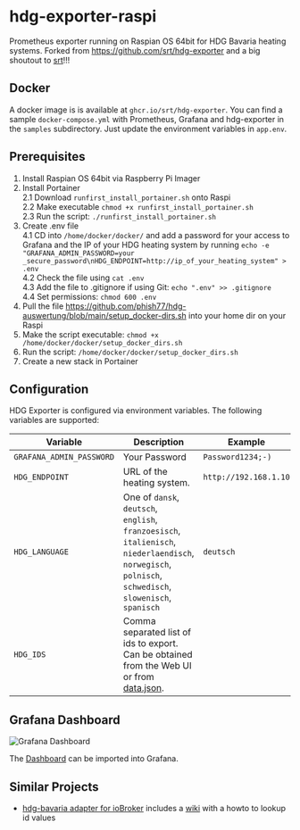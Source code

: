 # hdg-exporter-raspi

Prometheus exporter running on Raspian OS 64bit for HDG Bavaria heating systems. Forked from https://github.com/srt/hdg-exporter and a big shoutout to [srt](https://github.com/srt/hdg-exporter)!!!

## Docker

A docker image is is available at `ghcr.io/srt/hdg-exporter`.
You can find a sample `docker-compose.yml` with Prometheus, Grafana and hdg-exporter in the `samples` subdirectory.
Just update the environment variables in `app.env`.

## Prerequisites
1. Install Raspian OS 64bit via Raspberry Pi Imager
2. Install Portainer<br>
   2.1 Download `runfirst_install_portainer.sh` onto Raspi<br>
   2.2 Make executable `chmod +x runfirst_install_portainer.sh`<br>
   2.3 Run the script: `./runfirst_install_portainer.sh`<br>
4. Create .env file<br>
   4.1 CD into `/home/docker/docker/` and add a password for your access to Grafana and the IP of your HDG heating system by running `echo -e "GRAFANA_ADMIN_PASSWORD=your _secure_password\nHDG_ENDPOINT=http://ip_of_your_heating_system" > .env`<br>
   4.2 Check the file using `cat .env`<br>
   4.3 Add the file to .gitignore if using Git: `echo ".env" >> .gitignore`<br>
   4.4 Set permissions: `chmod 600 .env`<br>
4. Pull the file https://github.com/phish77/hdg-auswertung/blob/main/setup_docker-dirs.sh into your home dir on your Raspi
5. Make the script executable: `chmod +x /home/docker/docker/setup_docker_dirs.sh`
6. Run the script: `/home/docker/docker/setup_docker_dirs.sh`
7. Create a new stack in Portainer


## Configuration

HDG Exporter is configured via environment variables. The following variables are supported:

| Variable                  | Description                                                                                                                                              | Example               |
| ------------------------- | -------------------------------------------------------------------------------------------------------------------------------------------------------- | --------------------- |
| `GRAFANA_ADMIN_PASSWORD`  | Your Password                                                                                                                                            | `Password1234;-)`     |
| `HDG_ENDPOINT`            | URL of the heating system.                                                                                                                               | `http://192.168.1.10` |
| `HDG_LANGUAGE`            | One of `dansk`, `deutsch`, `english`, `franzoesisch`, `italienisch`, `niederlaendisch`, `norwegisch`, `polnisch`, `schwedisch`, `slowenisch`, `spanisch` | `deutsch`             |
| `HDG_IDS`                 | Comma separated list of ids to export. Can be obtained from the Web UI or from [data.json](data.json).                                                   |                       |

## Grafana Dashboard

![Grafana Dashboard](grafana/dashboard.png)

The [Dashboard](sample/grafana/provisioning/dashboards/HDG.json) can be imported into Grafana.

## Similar Projects

- [hdg-bavaria adapter for ioBroker](https://github.com/SteMaker/ioBroker.hdg-bavaria) includes a [wiki](https://github.com/SteMaker/ioBroker.hdg-bavaria/wiki) with a howto to lookup id values
